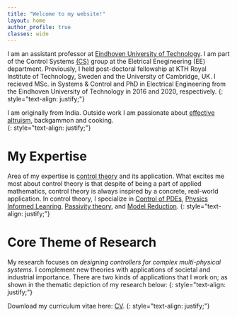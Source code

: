 ```yaml
---
title: "Welcome to my website!"
layout: home 
author_profile: true
classes: wide
---
```


I am an assistant professor at [Eindhoven University of Technology](https://www.tue.nl/en/). I am part of the Control Systems [(CS)](https://www.tue.nl/en/research/research-groups/control-systems/) group at the Eletrical Enegineering (EE) department. Previously, I held post-doctoral fellowship at KTH Royal Institute of Technology, Sweden and the University of Cambridge, UK. I recieved MSc. in Systems & Control and PhD in Electrical Engineering from the Eindhoven University of Technology in 2016 and 2020, respectively. 
{: style="text-align: justify;"}

I am originally from India. Outside work I am passionate about [effective altruism](https://effectiefaltruisme.nl/?gad_source=1&gclid=CjwKCAjw4f6zBhBVEiwATEHFVuyga0xkV3e5QDUmm31n40HGQYFgTJIH5hrlGko7Ovm4II3Hw4SdtRoCiRsQAvD_BwE), backgammon and cooking.  
{: style="text-align: justify;"}

# My Expertise #

Area of my expertise is [control theory](https://en.wikipedia.org/wiki/Control_theory) and its application. What excites me most about control theory is that despite of being a part of applied mathematics, control theory is always inspired by a concrete, real-world application. In control theory, I specialize in [Control of PDEs](http://www.scholarpedia.org/article/Control_of_partial_differential_equations), [Physics Informed Leanring](https://en.wikipedia.org/wiki/Physics-informed_neural_networks), [Passivity theory](https://en.wikipedia.org/wiki/Passivity_(engineering)), and [Model Reduction](https://en.wikipedia.org/wiki/Model_order_reduction).
{: style="text-align: justify;"}

# Core Theme of Research #

My research focuses on *designing controllers for complex multi-physical systems*. I complement new theories with applications of societal and industrial importance. There are two kinds of applications that I work on; as shown in the thematic depiction of my research below:
{: style="text-align: justify;"}

Download my curriculum vitae here: [CV](/assets/Fontan_CV_short.pdf). 
{: style="text-align: justify;"}
